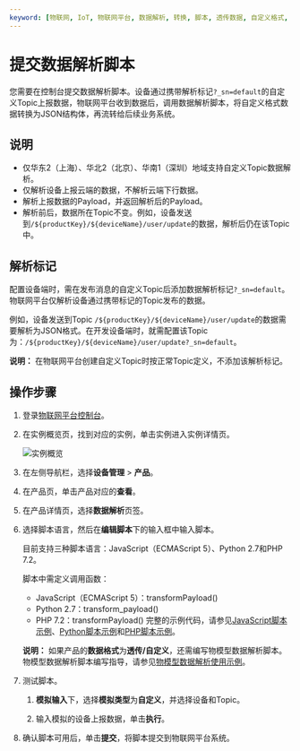 ```yaml
---
keyword: [物联网, IoT, 物联网平台, 数据解析, 转换, 脚本, 透传数据, 自定义格式, JSON]
---
```


# 提交数据解析脚本

您需要在控制台提交数据解析脚本。设备通过携带解析标记`?_sn=default`的自定义Topic上报数据，物联网平台收到数据后，调用数据解析脚本，将自定义格式数据转换为JSON结构体，再流转给后续业务系统。

## 说明

-   仅华东2（上海）、华北2（北京）、华南1（深圳）地域支持自定义Topic数据解析。
-   仅解析设备上报云端的数据，不解析云端下行数据。
-   解析上报数据的Payload，并返回解析后的Payload。
-   解析前后，数据所在Topic不变。例如，设备发送到`/${productKey}/${deviceName}/user/update`的数据，解析后仍在该Topic中。

## 解析标记

配置设备端时，需在发布消息的自定义Topic后添加数据解析标记`?_sn=default`。物联网平台仅解析设备通过携带标记的Topic发布的数据。

例如，设备发送到Topic `/${productKey}/${deviceName}/user/update`的数据需要解析为JSON格式。在开发设备端时，就需配置该Topic为：`/${productKey}/${deviceName}/user/update?_sn=default`。

**说明：** 在物联网平台创建自定义Topic时按正常Topic定义，不添加该解析标记。

## 操作步骤

1.  登录[物联网平台控制台](http://iot.console.aliyun.com/)。

2.  在实例概览页，找到对应的实例，单击实例进入实例详情页。

    ![实例概览](https://static-aliyun-doc.oss-cn-hangzhou.aliyuncs.com/assets/img/zh-CN/9275903061/p174584.png)

3.  在左侧导航栏，选择**设备管理** \> **产品**。

4.  在产品页，单击产品对应的**查看**。

5.  在产品详情页，选择**数据解析**页签。

6.  选择脚本语言，然后在**编辑脚本**下的输入框中输入脚本。

    目前支持三种脚本语言：JavaScript（ECMAScript 5）、Python 2.7和PHP 7.2。

    脚本中需定义调用函数：

    -   JavaScript（ECMAScript 5）：transformPayload\(\)
    -   Python 2.7：transform\_payload\(\)
    -   PHP 7.2：transformPayload\(\)
    完整的示例代码，请参见[JavaScript脚本示例](/cn.zh-CN/设备管理/数据解析/自定义Topic数据解析/JavaScript脚本示例.md)、[Python脚本示例](/cn.zh-CN/设备管理/数据解析/自定义Topic数据解析/Python脚本示例.md)和[PHP脚本示例](/cn.zh-CN/设备管理/数据解析/自定义Topic数据解析/PHP脚本示例.md)。

    **说明：** 如果产品的**数据格式**为**透传/自定义**，还需编写物模型数据解析脚本。物模型数据解析脚本编写指导，请参见[物模型数据解析使用示例](/cn.zh-CN/设备管理/数据解析/物模型数据解析/物模型数据解析使用示例.md)。

7.  测试脚本。

    1.  **模拟输入**下，选择**模拟类型**为**自定义**，并选择设备和Topic。

    2.  输入模拟的设备上报数据，单击**执行**。

8.  确认脚本可用后，单击**提交**，将脚本提交到物联网平台系统。


